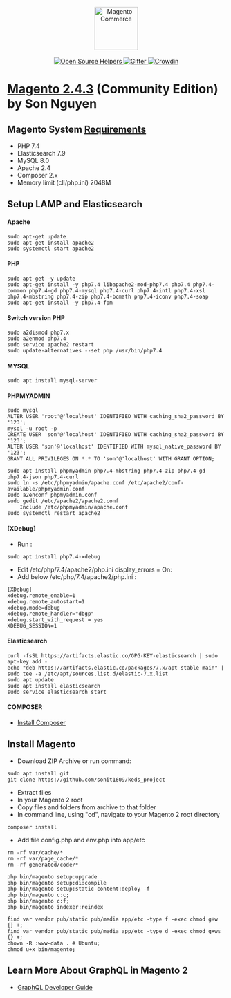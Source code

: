 <p align="center">
    <a href="https://magento.com">
        <img src="https://avatars.githubusercontent.com/u/68074738?s=400&u=726131dd9b3d652255ccaca8ef490d581886b1fa&v=4" width="100px" alt="Magento Commerce"/>
    </a>
    <br />
    <br />
    <a href="https://www.codetriage.com/magento/magento2">
        <img src="https://www.codetriage.com/magento/magento2/badges/users.svg" alt="Open Source Helpers" />
    </a>
    <a href="https://gitter.im/magento/magento2?utm_source=badge&utm_medium=badge&utm_campaign=pr-badge">
        <img src="https://badges.gitter.im/Join%20Chat.svg" alt="Gitter" />
    </a>
    <a href="https://crowdin.com/project/magento-2">
        <img src="https://d322cqt584bo4o.cloudfront.net/magento-2/localized.svg" alt="Crowdin" />
    </a>
</p>

# [Magento 2.4.3](#) (Community Edition) by Son Nguyen
## Magento System [ Requirements](https://devdocs.magento.com/guides/v2.4/install-gde/system-requirements.html)
  * PHP 7.4
  * Elasticsearch 7.9
  * MySQL 8.0
  * Apache 2.4
  * Composer 2.x
  * Memory limit (cli/php.ini) 2048M

## Setup LAMP and Elasticsearch

#### Apache
````
sudo apt-get update
sudo apt-get install apache2
sudo systemctl start apache2
````
#### PHP
````
sudo apt-get -y update
sudo apt-get install -y php7.4 libapache2-mod-php7.4 php7.4 php7.4-common php7.4-gd php7.4-mysql php7.4-curl php7.4-intl php7.4-xsl php7.4-mbstring php7.4-zip php7.4-bcmath php7.4-iconv php7.4-soap
sudo apt-get install -y php7.4-fpm
````
#### Switch version PHP
````
sudo a2dismod php7.x
sudo a2enmod php7.4
sudo service apache2 restart
sudo update-alternatives --set php /usr/bin/php7.4
````
#### MYSQL
````
sudo apt install mysql-server
````
#### PHPMYADMIN
````
sudo mysql
ALTER USER 'root'@'localhost' IDENTIFIED WITH caching_sha2_password BY '123';
mysql -u root -p
CREATE USER 'son'@'localhost' IDENTIFIED WITH caching_sha2_password BY '123';
ALTER USER 'son'@'localhost' IDENTIFIED WITH mysql_native_password BY '123';
GRANT ALL PRIVILEGES ON *.* TO 'son'@'localhost' WITH GRANT OPTION;

sudo apt install phpmyadmin php7.4-mbstring php7.4-zip php7.4-gd php7.4-json php7.4-curl
sudo ln -s /etc/phpmyadmin/apache.conf /etc/apache2/conf-available/phpmyadmin.conf      
sudo a2enconf phpmyadmin.conf
sudo gedit /etc/apache2/apache2.conf
    Include /etc/phpmyadmin/apache.conf
sudo systemctl restart apache2
````
#### [XDebug]
  * Run :
````
sudo apt install php7.4-xdebug
````
  * Edit /etc/php/7.4/apache2/php.ini display_errors = On:
  * Add below /etc/php/7.4/apache2/php.ini :
````
[XDebug]
xdebug.remote_enable=1
xdebug.remote_autostart=1
xdebug.mode=debug
xdebug.remote_handler="dbgp"
xdebug.start_with_request = yes
XDEBUG_SESSION=1
````
#### Elasticsearch
````
curl -fsSL https://artifacts.elastic.co/GPG-KEY-elasticsearch | sudo apt-key add -
echo "deb https://artifacts.elastic.co/packages/7.x/apt stable main" | sudo tee -a /etc/apt/sources.list.d/elastic-7.x.list
sudo apt update
sudo apt install elasticsearch
sudo service elasticsearch start
````
#### COMPOSER
  * [ Install Composer](https://getcomposer.org/download)
  
## Install Magento
* Download ZIP Archive or run command:
```
sudo apt install git
git clone https://github.com/sonit1609/keds_project
```
* Extract files
* In your Magento 2 root
* Copy files and folders from archive to that folder
* In command line, using "cd", navigate to your Magento 2 root directory
````
composer install
````
* Add file config.php and env.php into app/etc
````
rm -rf var/cache/*
rm -rf var/page_cache/*
rm -rf generated/code/*

php bin/magento setup:upgrade
php bin/magento setup:di:compile
php bin/magento setup:static-content:deploy -f
php bin/magento c:c;
php bin/magento c:f;
php bin/magento indexer:reindex

find var vendor pub/static pub/media app/etc -type f -exec chmod g+w {} +;
find var vendor pub/static pub/media app/etc -type d -exec chmod g+ws {} +;
chown -R :www-data . # Ubuntu;
chmod u+x bin/magento;
````
## Learn More About GraphQL in Magento 2

  * [GraphQL Developer Guide](https://devdocs.magento.com/guides/v2.4/graphql/index.html)

